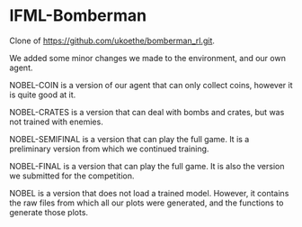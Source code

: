 # IFML-Bomberman

Clone of https://github.com/ukoethe/bomberman_rl.git.

We added some minor changes we made to the environment, and our own agent.

NOBEL-COIN is a version of our agent that can only collect coins, however it is quite good at it.

NOBEL-CRATES is a version that can deal with bombs and crates, but was not trained with enemies.

NOBEL-SEMIFINAL is a version that can play the full game. It is a preliminary version from which we continued training.

NOBEL-FINAL is a version that can play the full game. It is also the version we submitted for the competition.

NOBEL is a version that does not load a trained model. However, it contains the raw files from which all our plots were generated, and the functions to generate those plots.
